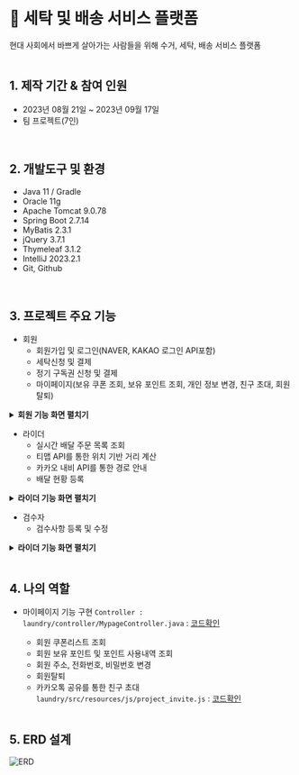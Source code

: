 # :pushpin: 세탁 및 배송 서비스 플랫폼
현대 사회에서 바쁘게 살아가는 사람들을 위해 수거, 세탁, 배송 서비스 플랫폼  
</br>

## 1. 제작 기간 & 참여 인원
-   2023년 08월 21일 ~ 2023년 09월 17일
-   팀 프로젝트(7인)
</br>

## 2. 개발도구 및 환경

-   Java 11 / Gradle
-   Oracle 11g
-   Apache Tomcat 9.0.78
-   Spring Boot 2.7.14
-   MyBatis 2.3.1
-   jQuery 3.7.1
-   Thymeleaf 3.1.2
-   IntelliJ 2023.2.1
-   Git, Github

</br>

## 3. 프로젝트 주요 기능
- 회원
  - 회원가입 및 로그인(NAVER, KAKAO 로그인 API포함)
  - 세탁신청 및 결제
  - 정기 구독권 신청 및 결제
  - 마이페이지(보유 쿠폰 조회, 보유 포인트 조회, 개인 정보 변경, 친구 초대, 회원 탈퇴)

<details>
<summary><b>회원 기능 화면 펼치기</b></summary>
<div markdown="1">
  
-   **로그인 관련 화면** 
![로그인 관련](https://github.com/seungchan5/Laundry_project/assets/126455161/caffadfb-5818-422d-a906-a0664ead5932)

-   **주문 관련 화면**
![주문1](https://github.com/seungchan5/Laundry_project/assets/126455161/eec34c43-4464-4dbf-b452-9a4d0d88e076)
![주문2](https://github.com/seungchan5/Laundry_project/assets/126455161/7c531450-2337-49f1-9548-36e90c5d9446)
![주문3](https://github.com/seungchan5/Laundry_project/assets/126455161/b30dd0a2-6d4a-4b07-a7a5-b216d827d969)

-   **정기 구독권 관련 화면**
![세탁패스](https://github.com/seungchan5/Laundry_project/assets/126455161/ad20c380-d4cb-4193-91f9-5aa713289313)

-   **마이페이지 관련 화면**
![마이페이지1](https://github.com/seungchan5/Laundry_project/assets/126455161/948609c1-2288-4ca5-a663-fca6c0d9024c)
![마이페이지2](https://github.com/seungchan5/Laundry_project/assets/126455161/d0ea591f-3b32-4167-84fd-29f890df486e)
</div>
</details>

  
- 라이더
  - 실시간 배달 주문 목록 조회
  - 티맵 API를 통한 위치 기반 거리 계산
  - 카카오 내비 API를 통한 경로 안내
  - 배달 현황 등록

<details>
<summary><b>라이더 기능 화면 펼치기</b></summary>
<div markdown="1">

-   **빠른 세탁 배달 관련 화면**
![빠른 세탁1](https://github.com/seungchan5/Laundry_project/assets/126455161/72724c2f-1e02-4022-b765-d6f3282332e1)
![빠른 세탁2](https://github.com/seungchan5/Laundry_project/assets/126455161/95b52121-792e-45ae-8b66-a412375c6fc3)

-   **일반 세탁 배달 관련 화면**
![일반세탁1](https://github.com/seungchan5/Laundry_project/assets/126455161/2dd46eb6-06aa-45bf-9b14-a5815ea294bd)
![일반세탁2](https://github.com/seungchan5/Laundry_project/assets/126455161/e2b462f5-1a76-4980-8c84-57071bc889c1)

</div>
</details>
 
- 검수자
  - 검수사항 등록 및 수정
 
<details>
<summary><b>라이더 기능 화면 펼치기</b></summary>
<div markdown="1">

-   **검수 관련 화면**
![검수](https://github.com/seungchan5/Laundry_project/assets/126455161/a409b269-4901-45e6-aac6-8f890a53d085)


</div>
</details>

</br>

## 4. 나의 역할
- 마이페이지 기능 구현 `Controller : laundry/controller/MypageController.java` : [코드확인](https://github.com/seungchan5/Laundry_project/blob/main/src/main/java/aug/laundry/controller/MypageController_osc.java)
  - 회원 쿠폰리스트 조회
  - 회원 보유 포인트 및 포인트 사용내역 조회
  - 회원 주소, 전화번호, 비밀번호 변경
  - 회원탈퇴
  - 카카오톡 공유를 통한 친구 초대 `laundry/src/resources/js/project_invite.js` : [코드확인](https://github.com/seungchan5/Laundry_project/blob/main/src/main/resources/static/js/project_invite.js)

  </br>

## 5. ERD 설계

![ERD](https://github.com/seungchan5/Laundry_project/assets/126455161/86c2ec9d-db42-415c-a0a7-ee37e6c041d8)

